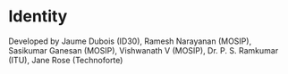 # Identity

Developed by Jaume Dubois (ID30), Ramesh Narayanan (MOSIP), Sasikumar Ganesan (MOSIP), Vishwanath V (MOSIP), Dr. P. S. Ramkumar (ITU), Jane Rose (Technoforte)

